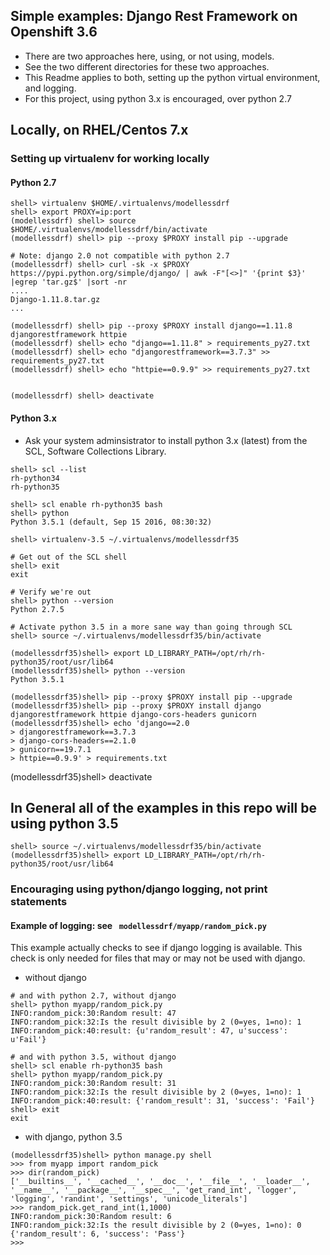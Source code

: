 ## Simple examples: Django Rest Framework on Openshift 3.6
* There are two approaches here, using, or not using, models.
* See the two different directories for these two approaches.
* This Readme applies to both, setting up the python virtual environment,
and logging.
* For this project, using python 3.x is encouraged, over python 2.7

## Locally, on RHEL/Centos 7.x

### Setting up virtualenv for working locally
#### Python 2.7

```
shell> virtualenv $HOME/.virtualenvs/modellessdrf
shell> export PROXY=ip:port
(modellessdrf) shell> source $HOME/.virtualenvs/modellessdrf/bin/activate
(modellessdrf) shell> pip --proxy $PROXY install pip --upgrade

# Note: django 2.0 not compatible with python 2.7
(modellessdrf) shell> curl -sk -x $PROXY https://pypi.python.org/simple/django/ | awk -F"[<>]" '{print $3}' |egrep 'tar.gz$' |sort -nr 
....
Django-1.11.8.tar.gz
...

(modellessdrf) shell> pip --proxy $PROXY install django==1.11.8 djangorestframework httpie
(modellessdrf) shell> echo "django==1.11.8" > requirements_py27.txt
(modellessdrf) shell> echo "djangorestframework==3.7.3" >> requirements_py27.txt
(modellessdrf) shell> echo "httpie==0.9.9" >> requirements_py27.txt


(modellessdrf) shell> deactivate

```

#### Python 3.x
* Ask your system adminsistrator to install python 3.x (latest)
from the SCL, Software Collections Library.

```
shell> scl --list
rh-python34
rh-python35

shell> scl enable rh-python35 bash
shell> python
Python 3.5.1 (default, Sep 15 2016, 08:30:32)

shell> virtualenv-3.5 ~/.virtualenvs/modellessdrf35

# Get out of the SCL shell
shell> exit
exit

# Verify we're out
shell> python --version
Python 2.7.5

# Activate python 3.5 in a more sane way than going through SCL
shell> source ~/.virtualenvs/modellessdrf35/bin/activate

(modellessdrf35)shell> export LD_LIBRARY_PATH=/opt/rh/rh-python35/root/usr/lib64
(modellessdrf35)shell> python --version
Python 3.5.1

(modellessdrf35)shell> pip --proxy $PROXY install pip --upgrade
(modellessdrf35)shell> pip --proxy $PROXY install django djangorestframework httpie django-cors-headers gunicorn
(modellessdrf35)shell> echo 'django==2.0
> djangorestframework==3.7.3
> django-cors-headers==2.1.0
> gunicorn==19.7.1
> httpie==0.9.9' > requirements.txt
```

(modellessdrf35)shell> deactivate

## In General all of the examples in this repo will be using python 3.5
```
shell> source ~/.virtualenvs/modellessdrf35/bin/activate
(modellessdrf35)shell> export LD_LIBRARY_PATH=/opt/rh/rh-python35/root/usr/lib64
```

### Encouraging using python/django logging, not print statements

#### Example of logging: see ` modellessdrf/myapp/random_pick.py`
This example actually checks to see if django logging is available.
This check is only needed for files that may or may not be used with django.

* without django 

```
# and with python 2.7, without django
shell> python myapp/random_pick.py
INFO:random_pick:30:Random result: 47
INFO:random_pick:32:Is the result divisible by 2 (0=yes, 1=no): 1
INFO:random_pick:40:result: {u'random_result': 47, u'success': u'Fail'}

# and with python 3.5, without django
shell> scl enable rh-python35 bash
shell> python myapp/random_pick.py
INFO:random_pick:30:Random result: 31
INFO:random_pick:32:Is the result divisible by 2 (0=yes, 1=no): 1
INFO:random_pick:40:result: {'random_result': 31, 'success': 'Fail'}
shell> exit
exit
```

* with django, python 3.5
```
(modellessdrf35)shell> python manage.py shell
>>> from myapp import random_pick
>>> dir(random_pick)
['__builtins__', '__cached__', '__doc__', '__file__', '__loader__', '__name__', '__package__', '__spec__', 'get_rand_int', 'logger', 'logging', 'randint', 'settings', 'unicode_literals']
>>> random_pick.get_rand_int(1,1000)
INFO:random_pick:30:Random result: 6
INFO:random_pick:32:Is the result divisible by 2 (0=yes, 1=no): 0
{'random_result': 6, 'success': 'Pass'}
>>>
```
